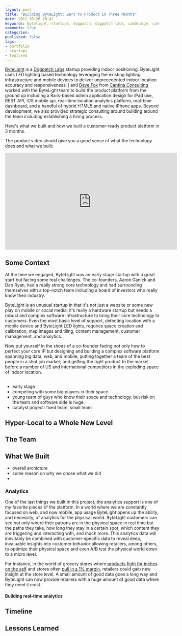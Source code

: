 ```yaml
---
layout: post
title: "Building ByteLight: Zero to Product in Three Months"
date: 2012-10-26 18:41
keywords: bytelight, startups, dogpatch, dogpatch labs, cambridge, cantina consulting, dave fox
comments: true
categories: 
published: false
tags:
- portfolio
- startups
- featured
---
```


[ByteLight](http://www.bytelight.com) is a [Dogpatch Labs](http://dogpatchlabs.com) startup providing indoor positioning. ByteLight uses LED lighting based technology leveraging the existing lighting infrastructure and mobile devices to deliver unprecedented indoor location accuracy and responsiveness. [I](http://cantina.co/author/dadams/) and [Dave Fox](http://cantina.co/author/dave/) from [Cantina Consulting](http://cantina.co/) worked with the ByteLight team to build the product platform from the ground up including a Rails-based admin application design for iPad use, REST API, iOS mobile api, real-time location analytics platform, real-time dashboard, and a handful of hybrid HTML5 and native iPhone apps. Beyond development, we also provided strategic consulting around building around the team including establishing a hiring process.

Here's what we built and how we built a customer-ready product platform in 3 months.

<!-- more -->

The product video should give you a good sense of what the technology does and what we built:

<iframe width="560" height="315" src="http://www.youtube.com/embed/ej2Hi-m1MBI" frameborder="0" allowfullscreen></iframe>

## Some Context

At the time we engaged, ByteLight was an early stage startup with a great start but facing some real challenges. The co-founders, Aaron Ganick and Dan Ryan, had a really strong core technology and had surrounding themselves with a top-notch team including a board of investors who really know their industry.

ByteLight is an unusual startup in that it's not just a website or some new play on mobile or social media; it's really a hardware startup but needs a robust and complex software infrastructure to bring their core technology to customers. Even the most basic level of support, detecting location with a mobile device and ByteLight LED lights, requires space creation and calibration, map images and tiling, content management, customer management, and analytics.

Now put yourself in the shoes of a co-founder facing not only how to perfect your core IP but designing and building a complex software platform spanning big data, web, and mobile; putting together a team of the best people in a shot job market; and getting the right product to the market before a number of US and international competitors in the exploding space of indoor location.

##

* early stage
* competing with some big players in their space
* young team of guys who know their space and technology. but risk on the team and software side is huge.
* catalyst project: fixed team, small team

## Hyper-Local to a Whole New Level

## The Team


## What We Built

* overall archicture
* some reason on why we chose what we did
* 

### Analytics

One of the last things we built in this project, the analytics support is one of my favorite pieces of the platform. In a world where we are constantly focused on web, and now mobile, app usage ByteLight opens up the ability, and necessity, of analytics for the physical world. ByteLight customers can see not only where their patrons are in the physical space in real time but the paths they take, how long they stay in a certain spot, which content they are triggering and interacting with, and much more. This analytics data will inevitably be combined with customer-specific data to reveal deep, invaluable insights into customer behavior allowing retailers, among others, to optimize their physical space and even A/B test the physical world down to a micro level.

For instance, in the world of grocery stores where [products fight for inches on the self](http://www.forbes.com/forbes/2002/0415/130.html) and stores often [pull in a 1% margin](http://smallbusiness.chron.com/profit-margin-supermarket-22467.html), retailers could gain new insight at the store level. A small amount of good data goes a long way and ByteLight can now provide retailers with a huge amount of good data where they need it most.

#### Building real-time analytics



## Timeline

## Lessons Learned

